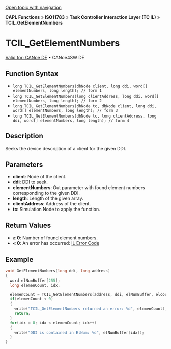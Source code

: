 [Open topic with navigation](../../../../../../CANoeDEFamily.htm#Topics/CAPLFunctions/ISO11783/ISOInteractionLayerTC/Functions/CAPLfunctionIso11783TCILGetElementNumbers.md)

**CAPL Functions** » **ISO11783** » **Task Controller Interaction Layer (TC IL)** » **TCIL_GetElementNumbers**

# TCIL_GetElementNumbers

[Valid for: CANoe DE](../../../../Shared/FeatureAvailability.md) • CANoe4SW DE

## Function Syntax

- `long TCIL_GetElementNumbers(dbNode client, long ddi, word[] elementNumbers, long length); // form 1`
- `long TCIL_GetElementNumbers(long clientAddress, long ddi, word[] elementNumbers, long length); // form 2`
- `long TCIL_GetElementNumbers(dbNode tc, dbNode client, long ddi, word[] elementNumbers, long length); // form 3`
- `long TCIL_GetElementNumbers(dbNode tc, long clientAddress, long ddi, word[] elementNumbers, long length); // form 4`

## Description

Seeks the device description of a client for the given DDI.

## Parameters

- **client**: Node of the client.
- **ddi**: DDI to seek.
- **elementNumbers**: Out parameter with found element numbers corresponding to the given DDI.
- **length**: Length of the given array.
- **clientAddress**: Address of the client.
- **tc**: Simulation Node to apply the function.

## Return Values

- **≥ 0**: Number of found element numbers.
- **< 0**: An error has occurred: [IL Error Code](../../../CAPLfunctionsISOj1939ErrorCodes.md)

## Example

```c
void GetElementNumbers(long ddi, long address)
{
  word elNumBuffer[255];
  long elemenCount, idx;

  elemenCount = TCIL_GetElementNumbers(address, ddi, elNumBuffer, elcount(elNumBuffer));
  if(elemenCount < 0)
  {
    write("TCIL_GetElementNumbers returned an error: %d", elemenCount);
    return;
  }
  for(idx = 0; idx < elemenCount; idx++)
  {
    write("DDI is contained in ElNum: %d", elNumBuffer[idx]);
  }
}
```
